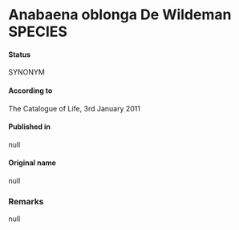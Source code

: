 # Anabaena oblonga De Wildeman SPECIES

#### Status
SYNONYM

#### According to
The Catalogue of Life, 3rd January 2011

#### Published in
null

#### Original name
null

### Remarks
null